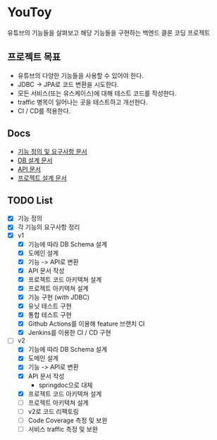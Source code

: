 # YouToy

유튜브의 기능들을 살펴보고 해당 기능들을 구현하는 백엔드 클론 코딩 프로젝트 

## 프로젝트 목표
- 유튜브의 다양한 기능들을 사용할 수 있어야 한다.
- JDBC -> JPA로 코드 변환을 시도한다.
- 모든 서비스(또는 유스케이스)에 대해 테스트 코드를 작성한다.
- traffic 병목이 일어나는 곳을 테스트하고 개선한다.
- CI / CD를 적용한다.

## Docs
- [기능 정의 및 요구사항 문서](https://docs.google.com/document/d/1sMbos1mO1ZlB-pdBMWV12LEvUoQh_Z_zk3CZ9Kc4q9c/edit?usp=sharing)
- [DB 설계 문서](https://www.erdcloud.com/d/AzgFHAhWiGxRnam4k)
- [API 문서]()
- [프로젝트 설계 문서]()

## TODO List
- [x] 기능 정의
- [x] 각 기능의 요구사항 정리
- [x] v1
  - [x] 기능에 따라 DB Schema 설계
  - [x] 도메인 설계
  - [x] 기능 -> API로 변환
  - [x] API 문서 작성
  - [x] 프로젝트 코드 아키텍쳐 설계
  - [x] 프로젝트 아키텍쳐 설계
  - [x] 기능 구현 (with JDBC)
  - [x] 유닛 테스트 구현
  - [x] 통합 테스트 구현
  - [x] Github Actions를 이용해 feature 브랜치 CI
  - [x] Jenkins를 이용한 CI / CD 구현
- [ ] v2
  - [x] 기능에 따라 DB Schema 설계
  - [x] 도메인 설계
  - [x] 기능 -> API로 변환
  - [x] API 문서 작성
    - springdoc으로 대체
  - [x] 프로젝트 코드 아키텍쳐 설계
  - [ ] 프로젝트 아키텍쳐 설계
  - [ ] v2로 코드 리팩토링
  - [ ] Code Coverage 측정 및 보완
  - [ ] 서비스 traffic 측정 및 보완
